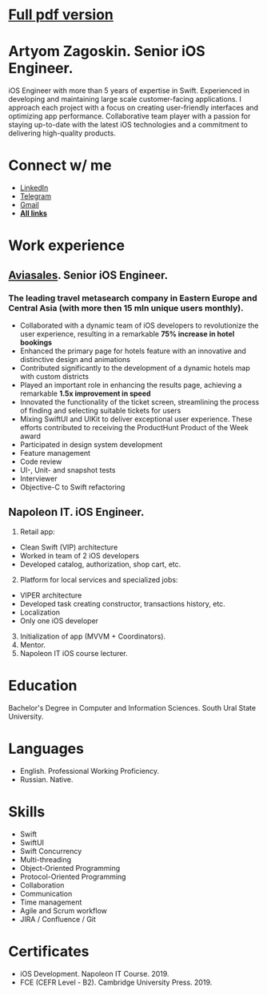 # [Full pdf version](https://inxel.github.io/CV/)

# Artyom Zagoskin. Senior iOS Engineer.
iOS Engineer with more than 5 years of expertise in Swift. Experienced in developing and maintaining large scale customer-facing applications. I approach each project with a focus on creating user-friendly interfaces and optimizing app performance. Collaborative team player with a passion for staying up-to-date with the latest iOS technologies and a commitment to delivering high-quality products.

# Connect w/ me
- [LinkedIn](https://linkedin.com/in/artyomzagoskin)
- [Telegram](https://www.t.me/tyoma_zago)
- [Gmail](mailto:artyzago@gmail.com)
- [**All links**](https://inxel.github.io/links/)

# Work experience
## [Aviasales](https://apps.apple.com/ru/app/aviasales-book-cheap-flights/id498958864?l=en-GB). Senior iOS Engineer.
### The leading travel metasearch company in Eastern Europe and Central Asia (with **more then 15 mln unique users** monthly).
- Collaborated with a dynamic team of iOS developers to revolutionize the user experience, resulting in a remarkable **75% increase in hotel bookings**
- Enhanced the primary page for hotels feature with an innovative and distinctive design and animations
- Contributed significantly to the development of a dynamic hotels map with custom districts
- Played an important role in enhancing the results page, achieving a remarkable **1.5x improvement in speed**
- Innovated the functionality of the ticket screen, streamlining the process of finding and selecting suitable tickets for users
- Mixing SwiftUI and UIKit to deliver exceptional user experience. These efforts contributed to receiving the ProductHunt Product of the Week award
- Participated in design system development
- Feature management
- Code review
- UI-, Unit- and snapshot tests
- Interviewer
- Objective-C to Swift refactoring

## Napoleon IT. iOS Engineer.
1. Retail app:
- Clean Swift (VIP) architecture
- Worked in team of 2 iOS developers
- Developed catalog, authorization, shop cart, etc.
2. Pl‎atform for local services and specialized jobs:
- VIPER architecture
- Developed task creating constructor, transactions history, etc.
- Localization
- Only one iOS developer
3. Initialization of app (MVVM + Coordinators).
4. Mentor‎.
5. Napoleon IT iOS course lecturer.

# Education
Bachelor's Degree in Computer and Information Sciences. South Ural State University.

# Languages
- English. Professional Working Proficiency.
- Russian. Native.

# Skills
- Swift
- SwiftUI
- Swift Concurrency
- Multi-threading
- Object-Oriented Programming 
- Protocol-Oriented Programming
- Collaboration
- Communication 
- Time management
- Agile and Scrum workflow  
- JIRA / Confluence / Git

# Certificates
- iOS Development. Napoleon IT Course. 2019.
- FCE (CEFR Level - B2). Cambridge University Press. 2019.
